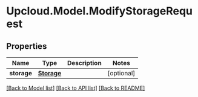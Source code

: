 # Upcloud.Model.ModifyStorageRequest
## Properties

Name | Type | Description | Notes
------------ | ------------- | ------------- | -------------
**storage** | [**Storage**](Storage.md) |  | [optional] 

[[Back to Model list]](../README.md#documentation-for-models) [[Back to API list]](../README.md#documentation-for-api-endpoints) [[Back to README]](../README.md)

